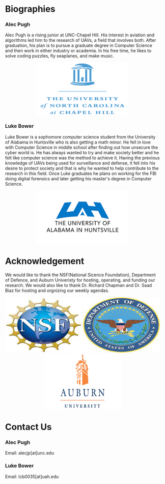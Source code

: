 # Biographies


### Alec Pugh

Alec Pugh is a rising junior at UNC-Chapel Hill. His interest in aviation and algorithms led him to the research of UAVs, a field that involves both. After graduation, his plan is to pursue a graduate degree in Computer Science and then work in either industry or academia. In his free time, he likes to solve coding puzzles, fly seaplanes, and make music. 

<p align="center">
  <img src="Images/NC_Chapel_Hill_logo.png" width="300" height="170" >
</p>

### Luke Bower

Luke Bower is a sophomore computer science student from the University of Alabama in Huntsville who is also getting a math minor. He fell in love with Computer Science in middle school after finding out how unsecure the cyber world is. He has always wanted to try and make society better and he felt like computer science was the method to achieve it. Having the previous knowledge of UAVs being used for surveillance and defense, it fell into his desire to protect society and that is why he wanted to help contribute to the research in this field. Once Luke graduates he plans on working for the FBI doing digital forensics and later getting his master's degree in Computer Science.   

<p align="center">
  <img src="Images/UAH_logo.png" width="300" height="170" >
</p>

# Acknowledgement
We would like to thank the NSF(National Sicence Foundation), Department of Defence, and Auburn Univeristy for hosting, operating, and funding our research. We would also like to thank Dr. Richard Chapman and Dr. Saad Biaz for hosting and orgnizing our weekly agendas.

<p align="center">
  <img src="Images/NSF1.jpg" width="250" height="180" >
  <img src="Images/DoD1.jpg" width="250" height="180" >
  <img src="https://raw.githubusercontent.com/alecstem/REUWebsite/gh-pages/Images/Auburn1.png" width="250" height="180" >
</p>

# Contact Us

### Alec Pugh
Email: alecjp[at]unc.edu

### Luke Bower
Email: lcb0035[at]uah.edu
